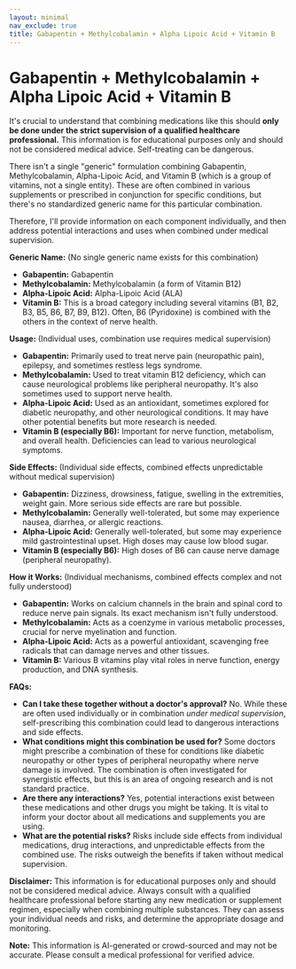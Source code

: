 ```yaml
---
layout: minimal
nav_exclude: true
title: Gabapentin + Methylcobalamin + Alpha Lipoic Acid + Vitamin B
---
```


# Gabapentin + Methylcobalamin + Alpha Lipoic Acid + Vitamin B

It's crucial to understand that combining medications like this should **only be done under the strict supervision of a qualified healthcare professional.**  This information is for educational purposes only and should not be considered medical advice.  Self-treating can be dangerous.

There isn't a single "generic" formulation combining Gabapentin, Methylcobalamin, Alpha-Lipoic Acid, and Vitamin B (which is a group of vitamins, not a single entity).  These are often combined in various supplements or prescribed in conjunction for specific conditions, but there's no standardized generic name for this particular combination.

Therefore, I'll provide information on each component individually, and then address potential interactions and uses when combined under medical supervision.

**Generic Name:**  (No single generic name exists for this combination)

* **Gabapentin:** Gabapentin
* **Methylcobalamin:** Methylcobalamin (a form of Vitamin B12)
* **Alpha-Lipoic Acid:** Alpha-Lipoic Acid (ALA)
* **Vitamin B:** This is a broad category including several vitamins (B1, B2, B3, B5, B6, B7, B9, B12).  Often, B6 (Pyridoxine) is combined with the others in the context of nerve health.


**Usage:** (Individual uses, combination use requires medical supervision)

* **Gabapentin:** Primarily used to treat nerve pain (neuropathic pain), epilepsy, and sometimes restless legs syndrome.
* **Methylcobalamin:** Used to treat vitamin B12 deficiency, which can cause neurological problems like peripheral neuropathy.  It's also sometimes used to support nerve health.
* **Alpha-Lipoic Acid:** Used as an antioxidant, sometimes explored for diabetic neuropathy, and other neurological conditions.  It may have other potential benefits but more research is needed.
* **Vitamin B (especially B6):** Important for nerve function, metabolism, and overall health.  Deficiencies can lead to various neurological symptoms.


**Side Effects:** (Individual side effects, combined effects unpredictable without medical supervision)

* **Gabapentin:** Dizziness, drowsiness, fatigue, swelling in the extremities, weight gain.  More serious side effects are rare but possible.
* **Methylcobalamin:** Generally well-tolerated, but some may experience nausea, diarrhea, or allergic reactions.
* **Alpha-Lipoic Acid:** Generally well-tolerated, but some may experience mild gastrointestinal upset.  High doses may cause low blood sugar.
* **Vitamin B (especially B6):** High doses of B6 can cause nerve damage (peripheral neuropathy).


**How it Works:** (Individual mechanisms, combined effects complex and not fully understood)

* **Gabapentin:** Works on calcium channels in the brain and spinal cord to reduce nerve pain signals. Its exact mechanism isn't fully understood.
* **Methylcobalamin:**  Acts as a coenzyme in various metabolic processes, crucial for nerve myelination and function.
* **Alpha-Lipoic Acid:** Acts as a powerful antioxidant, scavenging free radicals that can damage nerves and other tissues.
* **Vitamin B:** Various B vitamins play vital roles in nerve function, energy production, and DNA synthesis.


**FAQs:**

* **Can I take these together without a doctor's approval?**  No.  While these are often used individually or in combination *under medical supervision*, self-prescribing this combination could lead to dangerous interactions and side effects.
* **What conditions might this combination be used for?**  Some doctors might prescribe a combination of these for conditions like diabetic neuropathy or other types of peripheral neuropathy where nerve damage is involved.  The combination is often investigated for synergistic effects, but this is an area of ongoing research and is not standard practice.
* **Are there any interactions?**  Yes, potential interactions exist between these medications and other drugs you might be taking. It is vital to inform your doctor about all medications and supplements you are using.
* **What are the potential risks?**  Risks include side effects from individual medications, drug interactions, and unpredictable effects from the combined use.  The risks outweigh the benefits if taken without medical supervision.


**Disclaimer:** This information is for educational purposes only and should not be considered medical advice.  Always consult with a qualified healthcare professional before starting any new medication or supplement regimen, especially when combining multiple substances.  They can assess your individual needs and risks, and determine the appropriate dosage and monitoring.


**Note:** This information is AI-generated or crowd-sourced and may not be accurate. Please consult a medical professional for verified advice.